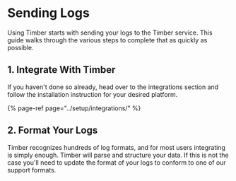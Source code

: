 # Sending Logs

Using Timber starts with sending your logs to the Timber service. This guide walks through the various steps to complete that as quickly as possible.

## 1. Integrate With Timber

If you haven't done so already, head over to the integrations section and follow the installation instruction for your desired platform.

{% page-ref page="../setup/integrations/" %}

## 2. Format Your Logs

Timber recognizes hundreds of log formats, and for most users integrating is simply enough. Timber will parse and structure your data. If this is not the case you'll need to update the format of your logs to conform to one of our support formats.

